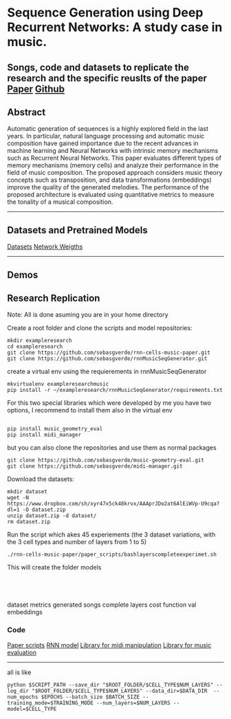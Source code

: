 # Sequence Generation using Deep Recurrent Networks: A study case in music.
Songs, code and datasets to replicate the research and the specific reuslts of the paper
[Paper]() [Github](https://github.com/sebasgverde/rnn-cells-music-paper)
---

## Abstract
Automatic generation of sequences is a highly explored field in the last years. In particular, natural language processing and automatic music composition have gained importance due to the recent advances in machine learning and Neural Networks with intrinsic memory mechanisms such as Recurrent Neural Networks. This paper evaluates different types of memory mechanisms (memory cells) and analyze their performance in the field of music composition. The proposed approach considers music theory concepts such as transposition, and data transformations (embeddings) improve the quality of the generated melodies. The performance of the proposed architecture is evaluated using quantitative metrics to measure the tonality of a musical composition. 

---
## Datasets and Pretrained Models
[Datasets](https://www.dropbox.com/sh/xyr47x5ck48krvx/AAAprJDo2at6AlEiWVp-U9cqa?dl=0)
[Network Weigths]()

---

## Demos

## Research Replication
Note: All is done asuming you are in your home directory

Create a root folder and clone the scripts and model repositories:
```
mkdir exampleresearch
cd exampleresearch
git clone https://github.com/sebasgverde/rnn-cells-music-paper.git
git clone https://github.com/sebasgverde/rnnMusicSeqGenerator.git
```

create a virtual env using the requierements in rnnMusicSeqGenerator
```
mkvirtualenv exampleresearchmusic
pip install -r ~/exampleresearch/rnnMusicSeqGenerator/requirements.txt
```

For this two special libraries which were developed by me you have two options, I recommend to install them also in the virtual env
```

pip install music_geometry_eval
pip install midi_manager
```

but you can also clone the repositories and use them as normal packages
```
git clone https://github.com/sebasgverde/music-geometry-eval.git
git clone https://github.com/sebasgverde/midi-manager.git
```

Download the datasets:
```
mkdir dataset
wget -N https://www.dropbox.com/sh/xyr47x5ck48krvx/AAAprJDo2at6AlEiWVp-U9cqa?dl=1 -O dataset.zip
unzip dataset.zip -d dataset/
rm dataset.zip 
```

Run the script which akes 45 experiements (the 3 dataset variations, with the 3 cell types and number of layers from 1 to 5)
```
./rnn-cells-music-paper/paper_scripts/bashlayerscompleteexperimet.sh 
```
This will create the folder models

```
```
```
```
```
```
```
```
dataset metrics
generated songs
complete layers
cost function val
embeddings
### Code
[Paper scripts](https://github.com/sebasgverde/rnn-cells-music-paper)
[RNN model](https://github.com/sebasgverde/rnnMusicSeqGenerator)
[Library for midi manipulation](https://github.com/sebasgverde/music-geometry-eval)
[Library for music evaluation](https://github.com/sebasgverde/midi-manager)

---

all is like 

```
python $SCRIPT_PATH --save_dir "$ROOT_FOLDER/$CELL_TYPE$NUM_LAYERS" --log_dir "$ROOT_FOLDER/$CELL_TYPE$NUM_LAYERS" --data_dir=$DATA_DIR  --num_epochs $EPOCHS --batch_size $BATCH_SIZE --training_mode=$TRAINING_MODE --num_layers=$NUM_LAYERS --model=$CELL_TYPE
```
